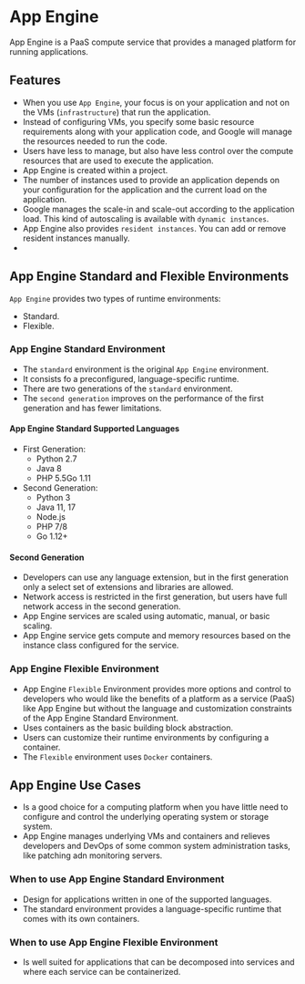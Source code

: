 # App Engine

App Engine is a PaaS compute service that provides a managed platform for running applications.

## Features

- When you use `App Engine`, your focus is on your application and not on the VMs (`infrastructure`) that run the application.
- Instead of configuring VMs, you specify some basic resource requirements along with your application code, and Google will manage the resources needed to run the code.
- Users have less to manage, but also have less control over the compute resources that are used to execute the application.
- App Engine is created within a project.
- The number of instances used to provide an application depends on your configuration for the application and the current load on the application.
- Google manages the scale-in and scale-out according to the application load. This kind of autoscaling is available with `dynamic instances`.
- App Engine also provides `resident instances`. You can add or remove resident instances manually.
- 

## App Engine Standard and Flexible Environments

`App Engine` provides two types of runtime environments:

- Standard.
- Flexible.

### App Engine Standard Environment

- The `standard` environment is the original `App Engine` environment.
- It consists fo a preconfigured, language-specific runtime.
- There are two generations of the `standard` environment.
- The `second generation` improves on the performance of the first generation and has fewer limitations.

#### App Engine Standard Supported Languages

- First Generation:
  - Python 2.7
  - Java 8
  - PHP 5.5Go 1.11
- Second Generation:
  - Python 3
  - Java 11, 17
  - Node.js
  - PHP 7/8
  - Go 1.12+

#### Second Generation

- Developers can use any language extension, but in the first generation only a select set of extensions and libraries are allowed.
- Network access is restricted in the first generation, but users have full network access in the second generation.
- App Engine services are scaled using automatic, manual, or basic scaling.
- App Engine service gets compute and memory resources based on the instance class configured for the service.

### App Engine Flexible Environment

- App Engine `Flexible` Environment provides more options and control to developers who would like the benefits of a platform as a service (PaaS) like App Engine but without the language and customization constraints of the App Engine Standard Environment.
- Uses containers as the basic building block abstraction.
- Users can customize their runtime environments by configuring a container.
- The `Flexible` environment uses `Docker` containers.

## App Engine Use Cases

- Is a good choice for a computing platform when you have little need to configure and control the underlying operating system or storage system.
- App Engine manages underlying VMs and containers and relieves developers and DevOps of some common system administration tasks, like patching adn monitoring servers.

### When to use App Engine Standard Environment

- Design for applications written in one of the supported languages.
- The standard environment provides a language-specific runtime that comes with its own containers.

### When to use App Engine Flexible Environment

- Is well suited for applications that can be decomposed into services and where each service can be containerized.

